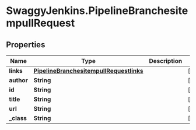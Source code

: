 # SwaggyJenkins.PipelineBranchesitempullRequest

## Properties

Name | Type | Description | Notes
------------ | ------------- | ------------- | -------------
**links** | [**PipelineBranchesitempullRequestlinks**](PipelineBranchesitempullRequestlinks.md) |  | [optional] 
**author** | **String** |  | [optional] 
**id** | **String** |  | [optional] 
**title** | **String** |  | [optional] 
**url** | **String** |  | [optional] 
**_class** | **String** |  | [optional] 


